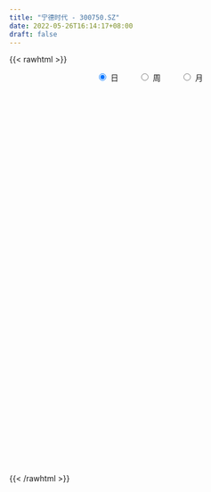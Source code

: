 ```yaml
---
title: "宁德时代 - 300750.SZ"
date: 2022-05-26T16:14:17+08:00
draft: false
---
```

{{< rawhtml >}}
    <div style="text-align: center">
        <label style="padding: 1rem;"><input style="margin-right: .5rem" type="radio" name="period" value="D" checked onclick="period_change(this)">日</label>
        <label style="padding: 1rem;"><input style="margin-right: .5rem" type="radio" name="period" value="W" onclick="period_change(this)">周</label>
        <label style="padding: 1rem;"><input style="margin-right: .5rem" type="radio" name="period" value="M" onclick="period_change(this)">月</label>
    </div>
    <div id="chart" style="height: 700px;"></div> 
    <script type="text/javascript">
        const D_v = [193309.18,89620.1,117464.35,128439.69,140565.97,169611.48,149577.05,126988.5,79598.38,277150.51,200063.12,158753.57,115712.16,123759.91,180101.5,215294.47,166316.9,93582.39,193502.31,197960.63,102521.53,139693.65,102723.98,156000.42,120823.14,88470.05,124456.99,92132.46,99555.34,146439.27,153401.8,144556.82,113247.0,138717.18,143514.99,180555.4,181456.91,158790.12,156607.3,154763.12,136370.65,125878.71,137333.47,178494.93,180129.45,130005.47,182049.11,108835.99,93328.73,127289.8,178460.33,217247.43,186202.49,201810.13,182972.79,122383.08,174004.31,129792.33,143712.45,185831.11,180168.53,112364.34,171161.84,277257.63,220439.8,156106.38,159574.81,144535.18,125276.06,162244.31,133137.12,95303.47,167982.55,119581.57,157143.33,147620.87,144626.75,114648.87,112820.23,147919.57,94222.32,97393.95,110162.09,112969.36,89689.66,233836.57,105014.54,112604.08,81938.37,64239.2,79714.21,102624.92,144962.64,92225.05,93954.64,167142.35,125169.25,78308.88,95906.83,76522.44,78415.54,229512.99,186702.16,150889.55,124665.83,101422.97,110216.03,140520.9,148276.92,135485.74,172828.68,202687.02,221796.59,131407.89,127606.3,92010.09,85550.85,122695.65,66745.83,127398.26,77014.13,114201.5,140075.99,84335.13,75616.43,75272.74,84567.9,153089.91,99311.74,85503.54,58220.28,58502.22,114652.61,71881.31,69845.71,91789.56,80781.64,112612.15,221391.47,118866.02,134272.09,213844.18,160827.78,87810.8,70480.16,61502.22,136490.81,155113.52,125657.8,83618.4,79718.19,246080.84,101835.43,96595.74,99639.63,124209.46,93711.17,174568.45,166578.81,138826.02,131694.68,148629.06,84722.77,191641.63,138997.42,116128.18,143528.44,107016.72,144874.39,80653.61,99173.98,115621.29,71992.29,116036.76,129481.88,243317.34,145288.59,206502.97,114947.12,292335.87,239798.47,196285.64,151508.28,127067.94,107472.19,113847.79,156306.31,136328.51,154332.3,161600.23,169672.38,99657.01,97490.32,134129.32,86989.27,162833.5,245992.64,227540.6,234574.19,239616.93,171021.72,162910.14,212686.88,282236.53,276300.79,163918.07,136340.76,102282.57,84109.66,84805.8,92836.39,149465.12,112359.47,162169.79,96239.22,95182.41,85428.1,119580.82,93571.3,207382.05,124982.01,95231.22,137523.7,199891.04,119576.17,143821.33,311996.15,211165.68,201366.51,213165.08,185105.1,316124.06,259177.27,336476.57,602772.0699999999,240800.95,166680.32,244377.91,317539.74,134208.05,148546.35,143878.09,138898.53,107120.14,126329.56,158267.54,137917.72,150126.8,139348.82,140598.1]
const D_histogram = [0.0,-0.260114416,-0.029588418,0.2886157663,0.3345824333,1.1350098797,2.0564708831,1.8736350302,1.5579817506,2.8947137732,5.1203283208,5.6542798062,5.5919771467,4.5803418243,4.7471953641,2.9465403235,1.7089760316,0.7380605342,1.6079368644,3.0780271209,3.2891068399,1.5551239079,1.1853398464,1.761250561,2.0866579511,1.8908841626,2.6998390097,2.8550679861,3.2285471076,4.2690954553,5.4683818765,7.436480151,7.752344851,6.7044883752,5.4859326108,3.9413336457,4.2624955064,5.049423769,4.164823796,4.3875302865,3.8345775129,2.2502789585,1.9016009124,-1.0812113013,-3.6735984525,-5.108639974,-4.2508390039,-3.6785466335,-4.0324287197,-4.7578350426,-8.0635877691,-8.0195042804,-5.7513511774,-4.6296300432,-3.7641795584,-4.538422772,-2.5242209722,-2.0529936266,-2.6403718883,-4.7964030733,-6.3834415143,-6.7343356129,-7.6806836281,-7.9567254077,-9.3818500337,-9.6410215346,-8.3680242024,-6.6290769793,-5.752011213,-3.1071913772,-1.1892348935,0.5671462373,1.0771749253,0.504959154,0.0005696557,-0.9524292696,-1.8658069708,-2.0034141175,-2.3954137863,-0.5851263609,0.4895655467,0.4764939286,0.7518990826,0.5984606917,0.5530534062,2.2612640537,2.9540782856,1.5123675718,0.8694092655,-0.1786646104,-0.8273365897,-0.723273951,0.2655108603,0.0594718219,0.0820433074,1.5956386257,3.0067227715,2.9153288989,1.6889043143,1.934081816,2.6236066894,5.2508930408,8.261463557,9.3930108479,9.4779712772,9.3659096027,9.0446865159,8.8419456082,7.2903812122,6.8618006126,5.5554903199,6.2986249977,6.9175127109,7.2329022011,5.6657871401,4.5738609286,2.5751253167,2.6258101232,2.4060882161,0.8895131339,0.1136721614,-1.6061402064,-4.2162780648,-6.2188491109,-6.70420339,-6.8864648765,-6.0315320677,-2.7068636267,-1.2570287166,-1.323475049,-1.7977290191,-1.9370349094,-0.7187298772,-0.0901895905,-0.3873508242,0.2833606285,0.4400100063,-1.5676027612,-4.7310204143,-5.9993194739,-6.9696634085,-6.9621720537,-5.5439124357,-4.9470654361,-4.5442899709,-3.7589030359,-3.4000160263,-5.6877885374,-7.2781361183,-7.5457988303,-6.5919905902,-8.5515523494,-9.2110463637,-8.7065562446,-8.4906155952,-6.9222581333,-5.622471247,-5.638899826,-6.610821273,-7.1360088719,-7.0527699594,-6.5720026923,-5.8650595777,-3.1229626716,-1.053043483,1.2833509874,4.7494554946,5.5721421123,4.8889282081,4.3044091145,3.8804384036,4.2814060247,3.452594455,4.2683203079,3.8663544827,4.6356106475,4.1244053758,1.2057845392,-0.2048175753,-2.8575078613,-6.0799642161,-6.533484294,-5.1496438655,-3.6450160791,-2.1097213972,-1.3775461683,-1.8221694207,-2.2430230506,-1.2816332555,-1.1797611588,0.4484228146,1.8913512025,3.0271707811,2.2984070122,1.8053645861,0.1831095798,-3.0642273728,-4.7623097566,-4.2752224289,-2.4776988969,-0.879139208,-1.6115716343,-1.8005631813,0.8986358371,4.0839253221,5.1384553651,6.2901899828,6.3751466445,6.3653498298,6.0537017807,4.8763787776,3.0066829834,1.7495314689,2.9931540405,3.2560732515,3.7318776151,3.2017059992,1.9198280512,1.0420164814,-1.8222887553,-2.6503192325,-3.3651404125,-3.9766257879,-4.6570840735,-4.755023671,-5.1662162062,-7.1775931593,-7.8129050453,-7.2716859413,-8.0131798429,-8.726772974,-6.611848437,-5.9852180475,-3.6685777924,-3.9284878165,-3.6530699966,-3.5255869522,-2.3305451302,0.7468972549,2.491398518,4.4220337159,5.1404072359,6.5390885402,7.0563929378,7.2052573502,7.6031243046,6.9637756118,5.4073373265,4.0856366032,2.5938761867]
const D_fast = [0.0,-0.3251430199,-0.1020141265,0.2883439994,0.4179562747,1.502136191,2.9377149152,3.2232878198,3.2971299779,5.3575404438,8.8632370717,10.8107585086,12.1464501357,12.2799002694,13.6335526503,12.5695326905,11.7592124065,10.9728120426,12.2446725889,14.4842696256,15.5176260547,14.1724240996,14.0989749997,15.1151983546,15.9622702325,16.2392174846,17.7231320841,18.592128057,19.7727439554,21.8805661669,24.4469480572,28.2741663695,30.5281172823,31.1563829002,31.3093102886,30.7500447349,32.1368304722,34.186114677,34.3427206531,35.6623097152,36.0680013198,35.046272505,35.1729946871,31.9198796481,28.4090928836,25.6968913687,25.4919825878,25.1446382998,23.7826490337,21.8677839502,16.5461342813,14.5853416999,15.4156570086,15.379970632,15.3043762273,13.3955273206,14.7786738773,14.7366528163,13.4891815825,10.1340496292,6.9511508096,4.9166728079,2.0501538856,-0.215069246,-3.9856563804,-6.6550832649,-7.4740919833,-7.3924140051,-7.953351042,-6.0853290505,-4.4646812902,-2.5665136001,-1.7871911807,-2.2331671635,-2.7374142479,-3.9285204907,-5.3083499345,-5.9468106107,-6.937663726,-5.2736578908,-4.0765745966,-3.9705227325,-3.5071428079,-3.5109660258,-3.4181099598,-1.1445832988,0.2867505045,-0.7768683164,-1.2024743063,-2.2952143348,-3.1507204615,-3.2274763106,-2.1723137842,-2.3634848672,-2.3204025548,-0.40789758,1.7548672587,2.3923056108,1.5881071048,2.3168050604,3.6622316062,7.6022412178,12.6781776232,16.157977626,18.6124308747,20.8418466009,22.781795143,24.7895406374,25.0605715445,26.347441098,26.4300033852,28.7477943124,31.0960602034,33.2196752439,33.069006968,33.1205459886,31.7655917058,32.4727290431,32.8545291901,31.5603323914,30.8129094592,28.6915620398,25.0273546652,21.4700713414,19.3086662148,17.4047885092,16.751838301,19.3997908353,20.5353685663,20.1380534717,19.2143672468,18.5908026291,19.6294251921,20.2354180811,19.8414191414,20.5829707511,20.8496226305,18.4501091728,14.1039364161,11.3358074881,8.6230477013,6.8899960426,6.9222775518,6.2823581923,5.5490611648,5.3947223409,4.9036053438,1.1938856984,-2.2159959121,-4.3701083316,-5.0642977391,-9.1617475856,-12.1240031908,-13.7961521329,-15.7028653823,-15.8650724537,-15.9709033791,-17.3970569147,-20.02168368,-22.3308734968,-24.0108270742,-25.1730604802,-25.93238226,-23.9710260218,-22.1643677039,-19.5071354867,-14.8536671059,-12.6379449601,-12.0989268122,-11.6073436272,-11.0612047373,-9.5898856099,-9.5555485659,-7.6727426361,-7.1081198405,-5.1799610139,-4.6600649416,-7.2772396434,-8.7390461518,-12.1061134031,-16.8485608118,-18.9354519633,-18.8390225012,-18.2456487346,-17.237784402,-16.8499957151,-17.7501613227,-18.7317707153,-18.090789234,-18.283857427,-16.54356775,-14.6278015614,-12.7351892876,-12.8893513034,-12.931052583,-14.5075301943,-18.5209239901,-21.4095838131,-21.9913020926,-20.8132032848,-19.434428398,-20.5697537328,-21.2088860751,-18.2850280974,-14.0787572819,-11.7396133976,-9.0153312843,-7.3365879615,-5.7550473187,-4.5532699225,-4.5114982313,-5.6295232797,-6.449291927,-4.4573808452,-3.3804433213,-1.9716695539,-1.70141467,-2.5033356052,-3.1206430547,-6.4405204803,-7.9311307655,-9.4872370486,-11.092878871,-12.9376081749,-14.2243036903,-15.927050277,-19.7328255199,-22.3213636672,-23.5980660486,-26.3428549109,-29.2381412855,-28.7761788578,-29.6458529802,-28.2463571731,-29.4883891514,-30.1262388307,-30.8801525243,-30.2677469849,-27.0035802861,-24.6362293934,-21.6000857665,-19.5966104375,-16.5631569982,-14.2817543662,-12.3315756162,-10.0329275856,-8.9313323756,-9.1359363292,-9.4362279016,-10.2795192715]
const D_slow = [0.0,-0.065028604,-0.0724257085,-0.0002717669,0.0833738414,0.3671263113,0.8812440321,1.3496527897,1.7391482273,2.4628266706,3.7429087508,5.1564787024,6.554472989,7.6995584451,8.8863572861,9.622992367,10.0502363749,10.2347515085,10.6367357246,11.4062425048,12.2285192148,12.6173001917,12.9136351533,13.3539477936,13.8756122814,14.348333322,15.0232930744,15.737060071,16.5441968478,17.6114707117,18.9785661808,20.8376862185,22.7757724313,24.4518945251,25.8233776778,26.8087110892,27.8743349658,29.136690908,30.1778968571,31.2747794287,32.2334238069,32.7959935465,33.2713937746,33.0010909493,32.0826913362,30.8055313427,29.7428215917,28.8231849333,27.8150777534,26.6256189928,24.6097220505,22.6048459804,21.167008186,20.0096006752,19.0685557856,17.9339500926,17.3028948496,16.7896464429,16.1295534708,14.9304527025,13.3345923239,11.6510084207,9.7308375137,7.7416561618,5.3961936533,2.9859382697,0.8939322191,-0.7633370257,-2.201339829,-2.9781376733,-3.2754463967,-3.1336598374,-2.864366106,-2.7381263175,-2.7379839036,-2.976091221,-3.4425429637,-3.9433964931,-4.5422499397,-4.6885315299,-4.5661401432,-4.4470166611,-4.2590418905,-4.1094267175,-3.971163366,-3.4058473525,-2.6673277811,-2.2892358882,-2.0718835718,-2.1165497244,-2.3233838718,-2.5042023596,-2.4378246445,-2.422956689,-2.4024458622,-2.0035362058,-1.2518555129,-0.5230232881,-0.1007972096,0.3827232444,1.0386249168,2.351348177,4.4167140662,6.7649667782,9.1344595975,11.4759369982,13.7371086271,15.9475950292,17.7701903322,19.4856404854,20.8745130654,22.4491693148,24.1785474925,25.9867730428,27.4032198278,28.54668506,29.1904663891,29.8469189199,30.448440974,30.6708192574,30.6992372978,30.2977022462,29.24363273,27.6889204523,26.0128696048,24.2912533857,22.7833703687,22.106654462,21.7923972829,21.4615285207,21.0120962659,20.5278375385,20.3481550692,20.3256076716,20.2287699656,20.2996101227,20.4096126243,20.017711934,18.8349568304,17.3351269619,15.5927111098,13.8521680964,12.4661899874,11.2294236284,10.0933511357,9.1536253767,8.3036213702,6.8816742358,5.0621402062,3.1756904986,1.5276928511,-0.6101952363,-2.9129568272,-5.0895958883,-7.2122497871,-8.9428143204,-10.3484321322,-11.7581570887,-13.4108624069,-15.1948646249,-16.9580571148,-18.6010577879,-20.0673226823,-20.8480633502,-21.1113242209,-20.7904864741,-19.6031226004,-18.2100870724,-16.9878550203,-15.9117527417,-14.9416431408,-13.8712916346,-13.0081430209,-11.9410629439,-10.9744743232,-9.8155716614,-8.7844703174,-8.4830241826,-8.5342285765,-9.2486055418,-10.7685965958,-12.4019676693,-13.6893786357,-14.6006326555,-15.1280630048,-15.4724495468,-15.927991902,-16.4887476647,-16.8091559785,-17.1040962682,-16.9919905646,-16.5191527639,-15.7623600687,-15.1877583156,-14.7364171691,-14.6906397741,-15.4566966173,-16.6472740565,-17.7160796637,-18.3355043879,-18.5552891899,-18.9581820985,-19.4083228938,-19.1836639345,-18.162682604,-16.8780687627,-15.305521267,-13.7117346059,-12.1203971485,-10.6069717033,-9.3878770089,-8.6362062631,-8.1988233958,-7.4505348857,-6.6365165728,-5.703547169,-4.9031206692,-4.4231636564,-4.1626595361,-4.6182317249,-5.280811533,-6.1220966362,-7.1162530831,-8.2805241015,-9.4692800192,-10.7608340708,-12.5552323606,-14.5084586219,-16.3263801073,-18.329675068,-20.5113683115,-22.1643304208,-23.6606349326,-24.5777793807,-25.5599013349,-26.473168834,-27.3545655721,-27.9372018547,-27.7504775409,-27.1276279114,-26.0221194824,-24.7370176735,-23.1022455384,-21.338147304,-19.5368329664,-17.6360518903,-15.8951079873,-14.5432736557,-13.5218645049,-12.8733954582]
const D_data = [['2021-05-17', 359.6414, 372.8083, 359.6314, 375.5056],['2021-05-18', 371.6295, 368.7324, 366.095, 378.8223],['2021-05-19', 366.135, 374.6764, 362.6384, 379.6215],['2021-05-20', 377.4237, 377.3638, 369.7314, 383.5076],['2021-05-21', 382.3888, 375.1959, 368.6025, 386.8943],['2021-05-24', 379.6215, 387.5736, 375.8053, 388.163],['2021-05-25', 389.0521, 395.136, 385.3158, 395.6056],['2021-05-26', 394.6066, 385.0361, 384.2769, 399.5816],['2021-05-27', 387.124, 383.6175, 381.4697, 389.6116],['2021-05-28', 389.6116, 409.192, 389.6116, 421.0802],['2021-05-31', 415.5857, 433.6676, 413.5876, 435.1362],['2021-06-01', 419.5817, 424.9164, 416.1051, 430.5707],['2021-06-02', 428.6726, 424.0772, 418.8524, 433.258],['2021-06-03', 425.5757, 414.3669, 409.5916, 427.8534],['2021-06-04', 418.5827, 431.7795, 414.7465, 439.0623],['2021-06-07', 423.4278, 407.0941, 399.6016, 423.5677],['2021-06-08', 403.5976, 409.182, 403.5976, 424.4268],['2021-06-09', 408.5926, 408.9623, 402.5986, 415.5857],['2021-06-10', 409.6815, 434.1971, 409.6815, 444.2171],['2021-06-11', 442.5588, 451.5298, 429.6317, 457.384],['2021-06-15', 452.5488, 444.5568, 435.0662, 455.4459],['2021-06-16', 440.4708, 419.7615, 416.5947, 443.358],['2021-06-17', 423.8274, 434.0772, 423.8274, 437.304],['2021-06-18', 436.7546, 449.5518, 436.7546, 454.7466],['2021-06-21', 451.35, 452.349, 439.7815, 455.4459],['2021-06-22', 449.7316, 449.7816, 439.7815, 453.5378],['2021-06-23', 453.6277, 467.9834, 451.0503, 471.5399],['2021-06-24', 472.6588, 466.8346, 461.5498, 474.407],['2021-06-25', 472.5289, 475.7557, 458.5428, 476.5249],['2021-06-28', 475.7457, 493.4081, 467.8436, 502.479],['2021-06-29', 513.1384, 508.0035, 503.7178, 519.0825],['2021-06-30', 508.503, 534.2673, 497.504, 541.4602],['2021-07-01', 536.2653, 528.9726, 517.4941, 539.4622],['2021-07-02', 523.608, 519.0725, 509.1524, 534.627],['2021-07-05', 515.0, 519.27, 508.07, 528.68],['2021-07-06', 520.0, 515.23, 501.91, 540.97],['2021-07-07', 520.0, 542.5, 507.13, 542.5],['2021-07-08', 550.99, 559.16, 542.64, 571.5],['2021-07-09', 558.99, 545.88, 534.55, 558.99],['2021-07-12', 556.11, 565.79, 556.11, 577.0],['2021-07-13', 560.0, 563.01, 552.0, 579.6],['2021-07-14', 555.0, 551.37, 541.0, 561.88],['2021-07-15', 545.0, 568.0, 541.05, 568.88],['2021-07-16', 567.0, 531.0, 528.13, 567.0],['2021-07-19', 540.0, 523.5, 516.0, 541.68],['2021-07-20', 515.0, 528.04, 515.0, 539.27],['2021-07-21', 530.02, 555.78, 526.01, 556.08],['2021-07-22', 556.6, 557.08, 545.69, 563.69],['2021-07-23', 555.0, 547.01, 546.0, 563.99],['2021-07-26', 544.0, 539.78, 522.5, 552.93],['2021-07-27', 543.02, 495.0, 495.0, 559.19],['2021-07-28', 496.0, 525.05, 496.0, 533.3],['2021-07-29', 546.0, 556.8, 529.0, 557.74],['2021-07-30', 565.0, 550.4, 540.0, 582.2],['2021-08-02', 557.0, 552.0, 532.88, 574.99],['2021-08-03', 555.0, 531.0, 523.0, 556.0],['2021-08-04', 534.0, 569.0, 525.0, 570.99],['2021-08-05', 566.0, 557.0, 546.53, 566.0],['2021-08-06', 564.79, 543.88, 539.0, 567.0],['2021-08-09', 532.0, 516.0, 502.99, 532.5],['2021-08-10', 511.01, 510.5, 499.0, 519.19],['2021-08-11', 510.0, 517.25, 504.88, 523.0],['2021-08-12', 512.01, 502.0, 494.0, 512.99],['2021-08-13', 480.0, 502.05, 480.0, 529.9],['2021-08-16', 494.0, 477.0, 469.88, 503.89],['2021-08-17', 485.0, 480.0, 477.24, 494.8],['2021-08-18', 486.54, 495.0, 477.41, 502.9],['2021-08-19', 502.0, 503.0, 484.0, 509.73],['2021-08-20', 499.0, 494.11, 482.5, 499.2],['2021-08-23', 505.0, 521.9, 502.01, 523.22],['2021-08-24', 516.4, 523.0, 515.12, 540.1],['2021-08-25', 524.0, 530.24, 511.2, 532.2],['2021-08-26', 539.98, 521.0, 520.89, 558.94],['2021-08-27', 520.0, 507.5, 502.0, 524.0],['2021-08-30', 507.45, 505.24, 498.86, 525.8],['2021-08-31', 511.94, 494.87, 485.85, 511.94],['2021-09-01', 492.0, 488.71, 471.5, 494.0],['2021-09-02', 492.0, 493.5, 485.78, 496.11],['2021-09-03', 498.0, 486.5, 480.88, 503.88],['2021-09-06', 493.0, 516.1, 483.0, 518.0],['2021-09-07', 515.0, 514.01, 510.0, 526.66],['2021-09-08', 519.0, 503.0, 500.0, 523.58],['2021-09-09', 509.5, 507.2, 490.8, 518.98],['2021-09-10', 493.44, 502.1, 490.68, 503.78],['2021-09-13', 502.1, 502.8, 496.0, 512.1],['2021-09-14', 507.12, 529.9, 502.92, 541.0],['2021-09-15', 530.0, 525.35, 511.81, 531.99],['2021-09-16', 523.0, 498.0, 498.0, 523.0],['2021-09-17', 497.0, 503.0, 492.13, 509.0],['2021-09-22', 494.6, 493.31, 488.1, 501.0],['2021-09-23', 504.86, 492.99, 491.8, 504.86],['2021-09-24', 494.87, 499.98, 490.5, 512.51],['2021-09-27', 505.0, 513.5, 499.79, 519.8],['2021-09-28', 512.0, 500.43, 498.2, 517.95],['2021-09-29', 496.0, 502.51, 494.0, 511.8],['2021-09-30', 505.0, 525.73, 502.01, 532.5],['2021-10-08', 534.0, 534.0, 522.9, 550.07],['2021-10-11', 535.0, 521.0, 518.06, 537.6],['2021-10-12', 521.58, 505.0, 498.88, 522.62],['2021-10-13', 505.0, 522.26, 504.0, 522.5],['2021-10-14', 525.0, 532.3, 525.0, 534.88],['2021-10-15', 532.0, 569.0, 528.1, 578.87],['2021-10-18', 581.0, 595.02, 570.0, 595.24],['2021-10-19', 604.0, 590.6, 585.0, 614.98],['2021-10-20', 595.0, 589.5, 587.0, 613.38],['2021-10-21', 590.0, 596.0, 580.0, 599.0],['2021-10-22', 605.98, 601.4, 590.33, 605.98],['2021-10-25', 612.0, 610.77, 603.33, 625.16],['2021-10-26', 635.76, 597.99, 595.93, 638.48],['2021-10-27', 597.99, 615.04, 593.17, 615.04],['2021-10-28', 625.0, 607.2, 602.93, 635.0],['2021-10-29', 615.29, 639.22, 598.94, 645.49],['2021-11-01', 641.0, 650.0, 631.13, 679.0],['2021-11-02', 655.0, 658.0, 648.0, 665.76],['2021-11-03', 651.0, 640.0, 628.0, 656.02],['2021-11-04', 648.0, 646.85, 636.05, 655.0],['2021-11-05', 639.0, 634.09, 633.99, 649.78],['2021-11-08', 637.0, 660.8, 631.0, 664.98],['2021-11-09', 667.74, 663.28, 653.13, 668.0],['2021-11-10', 651.13, 648.0, 635.0, 656.47],['2021-11-11', 651.0, 655.85, 650.1, 665.13],['2021-11-12', 657.0, 641.0, 633.92, 661.86],['2021-11-15', 640.99, 620.0, 607.96, 640.99],['2021-11-16', 620.0, 614.97, 607.0, 625.12],['2021-11-17', 623.0, 625.88, 617.56, 630.43],['2021-11-18', 625.88, 626.0, 613.59, 636.66],['2021-11-19', 631.0, 639.0, 620.05, 639.0],['2021-11-22', 644.99, 681.0, 642.11, 681.0],['2021-11-23', 680.31, 672.0, 666.0, 680.31],['2021-11-24', 670.17, 658.8, 650.34, 675.8],['2021-11-25', 653.0, 654.0, 645.29, 658.5],['2021-11-26', 651.0, 658.0, 651.0, 668.8],['2021-11-29', 654.0, 679.8, 653.0, 684.5],['2021-11-30', 684.76, 680.0, 673.33, 685.66],['2021-12-01', 680.0, 672.0, 664.11, 684.99],['2021-12-02', 671.98, 688.0, 669.0, 689.2],['2021-12-03', 688.96, 687.0, 671.0, 692.0],['2021-12-06', 676.1, 657.28, 656.0, 680.2],['2021-12-07', 662.0, 629.0, 612.2, 663.0],['2021-12-08', 634.79, 639.0, 626.25, 644.78],['2021-12-09', 639.0, 633.8, 622.9, 640.0],['2021-12-10', 622.22, 639.95, 621.18, 653.36],['2021-12-13', 639.9, 658.36, 630.08, 660.66],['2021-12-14', 657.34, 651.01, 643.98, 657.34],['2021-12-15', 649.43, 649.0, 646.95, 661.0],['2021-12-16', 657.3, 655.06, 647.08, 657.3],['2021-12-17', 651.01, 651.19, 639.7, 653.99],['2021-12-20', 649.0, 610.21, 607.68, 649.0],['2021-12-21', 606.0, 604.07, 594.08, 614.69],['2021-12-22', 608.8, 610.24, 603.0, 617.0],['2021-12-23', 618.98, 622.07, 612.08, 630.8],['2021-12-24', 624.0, 576.8, 563.0, 625.25],['2021-12-27', 574.2, 578.6, 573.5, 587.99],['2021-12-28', 578.0, 585.0, 569.91, 587.28],['2021-12-29', 585.0, 575.55, 569.78, 585.99],['2021-12-30', 577.0, 590.0, 575.57, 596.29],['2021-12-31', 598.3, 588.0, 582.0, 605.99],['2022-01-04', 606.0, 568.88, 561.0, 607.0],['2022-01-05', 566.4, 547.5, 540.0, 566.88],['2022-01-06', 538.51, 541.47, 531.79, 547.0],['2022-01-07', 550.0, 539.9, 528.0, 556.0],['2022-01-10', 534.98, 538.4, 524.24, 549.0],['2022-01-11', 541.11, 536.7, 536.41, 549.9],['2022-01-12', 551.0, 565.04, 550.9, 569.96],['2022-01-13', 571.0, 565.0, 554.74, 582.0],['2022-01-14', 557.06, 577.4, 556.0, 580.8],['2022-01-17', 588.86, 606.85, 578.8, 608.5],['2022-01-18', 606.85, 586.8, 586.0, 607.77],['2022-01-19', 589.5, 569.99, 558.5, 595.0],['2022-01-20', 566.0, 569.13, 563.35, 578.0],['2022-01-21', 563.0, 569.49, 552.0, 579.6],['2022-01-24', 564.0, 580.99, 559.01, 592.26],['2022-01-25', 573.21, 565.6, 565.0, 583.33],['2022-01-26', 571.8, 587.5, 566.5, 590.6],['2022-01-27', 585.0, 574.99, 570.0, 594.99],['2022-01-28', 594.6, 592.6, 570.44, 604.0],['2022-02-07', 606.0, 579.44, 574.18, 609.98],['2022-02-08', 579.44, 540.86, 521.82, 579.44],['2022-02-09', 539.0, 547.2, 527.0, 550.9],['2022-02-10', 551.8, 518.1, 499.89, 552.0],['2022-02-11', 506.0, 489.99, 489.0, 513.58],['2022-02-14', 486.0, 508.0, 485.06, 512.89],['2022-02-15', 519.0, 527.0, 511.0, 530.33],['2022-02-16', 528.0, 530.8, 523.99, 542.43],['2022-02-17', 529.98, 535.0, 525.58, 543.5],['2022-02-18', 530.0, 527.5, 522.98, 535.0],['2022-02-21', 526.5, 510.0, 505.47, 526.5],['2022-02-22', 506.65, 504.0, 492.37, 508.0],['2022-02-23', 506.0, 519.0, 502.48, 519.05],['2022-02-24', 508.0, 507.7, 501.0, 521.58],['2022-02-25', 521.0, 528.8, 520.89, 535.0],['2022-02-28', 524.0, 533.36, 524.0, 536.5],['2022-03-01', 539.2, 536.18, 530.0, 548.08],['2022-03-02', 531.0, 513.84, 508.88, 531.79],['2022-03-03', 517.2, 512.99, 506.97, 518.8],['2022-03-04', 505.0, 491.79, 488.0, 509.0],['2022-03-07', 475.0, 454.89, 454.01, 485.0],['2022-03-08', 463.98, 455.45, 443.01, 466.46],['2022-03-09', 456.0, 473.47, 448.0, 474.0],['2022-03-10', 490.0, 490.81, 485.31, 505.55],['2022-03-11', 480.83, 493.55, 474.1, 495.0],['2022-03-14', 483.0, 463.0, 463.0, 487.23],['2022-03-15', 461.0, 463.2, 450.6, 481.29],['2022-03-16', 476.2, 503.1, 468.49, 503.47],['2022-03-17', 517.5, 524.5, 515.1, 535.0],['2022-03-18', 519.0, 510.5, 504.0, 524.47],['2022-03-21', 520.0, 520.0, 517.6, 534.2],['2022-03-22', 520.0, 513.0, 507.0, 520.0],['2022-03-23', 520.0, 515.29, 509.9, 522.98],['2022-03-24', 509.95, 514.0, 498.38, 517.68],['2022-03-25', 511.92, 502.07, 502.0, 518.18],['2022-03-28', 508.88, 487.0, 478.08, 508.88],['2022-03-29', 487.0, 486.9, 482.0, 500.0],['2022-03-30', 492.0, 519.0, 492.0, 519.0],['2022-03-31', 515.15, 512.3, 503.15, 518.0],['2022-04-01', 508.0, 518.9, 505.13, 524.5],['2022-04-06', 516.52, 508.17, 503.0, 518.0],['2022-04-07', 500.55, 495.22, 487.05, 505.0],['2022-04-08', 492.7, 495.0, 489.0, 504.87],['2022-04-11', 475.27, 459.0, 452.1, 478.0],['2022-04-12', 460.77, 472.0, 460.5, 472.78],['2022-04-13', 465.89, 466.0, 462.0, 481.8],['2022-04-14', 475.0, 459.8, 454.0, 476.0],['2022-04-15', 451.14, 450.86, 432.77, 456.99],['2022-04-18', 442.0, 451.0, 435.3, 451.98],['2022-04-19', 450.46, 440.26, 438.45, 459.58],['2022-04-20', 439.01, 407.0, 405.78, 443.0],['2022-04-21', 411.88, 409.11, 398.9, 417.5],['2022-04-22', 408.0, 415.34, 405.0, 423.18],['2022-04-25', 397.8, 390.1, 390.0, 406.1],['2022-04-26', 386.11, 377.0, 377.0, 392.0],['2022-04-27', 367.0, 407.05, 366.74, 408.76],['2022-04-28', 399.98, 387.5, 382.0, 402.5],['2022-04-29', 394.0, 409.35, 375.02, 409.98],['2022-05-05', 365.0, 376.0, 353.0, 385.28],['2022-05-06', 362.0, 375.99, 361.82, 386.73],['2022-05-09', 374.0, 368.5, 363.71, 376.96],['2022-05-10', 359.3, 379.17, 357.14, 385.0],['2022-05-11', 379.97, 409.75, 379.5, 418.78],['2022-05-12', 404.4, 403.51, 397.88, 409.2],['2022-05-13', 407.0, 414.8, 400.51, 418.45],['2022-05-16', 416.99, 407.01, 407.01, 427.8],['2022-05-17', 409.98, 422.56, 408.25, 424.58],['2022-05-18', 424.44, 419.0, 414.44, 426.0],['2022-05-19', 414.45, 419.0, 408.66, 421.9],['2022-05-20', 428.0, 426.9, 417.5, 432.0],['2022-05-23', 426.9, 416.7, 410.0, 426.9],['2022-05-24', 413.66, 402.04, 401.83, 413.67],['2022-05-25', 404.5, 398.98, 394.5, 406.06],['2022-05-26', 398.49, 390.01, 388.88, 401.83]]
const W_v = [4812.15,1318300.6899999999,2754539.6400000001,1762136.53,2079614.5200000003,1530145.02,1593313.0800000001,1012461.9800000001,805914.3300000001,545420.1,556857.53,716459.13,552703.03,509742.77,423721.67,458815.3,550790.9400000001,694218.63,719497.01,588315.29,519968.86,573539.05,367714.38,442860.13,466439.77,348643.17,374902.04,279631.01,167943.3,414554.0399999999,235190.28,273021.89,282001.54,444482.52,414607.5599999999,526985.05,578623.72,474999.32,370618.6,451838.7,333440.64,490495.2,455728.16,320986.54,78973.54,239754.74,229227.11,178338.7,183715.86,151773.15,902852.1,591667.9,403631.22,684075.5699999999,503230.5499999999,354486.68,605714.13,372219.42,346974.76,274642.23,453471.21,493459.95,551305.89,812662.28,648661.61,587839.7,67607.07,437352.83,441360.97,327211.36,386336.03,1169164.5600000001,432587.83,891633.0700000001,1141210.6000000001,842704.7399999999,739388.4400000001,857990.71,1060516.4100000001,837744.3100000001,938241.7,887212.03,1101370.9299999999,2450490.3999999999,1794444.99,1901435.8599999999,2059986.6099999999,1205448.74,1534640.0500000003,1752777.1600000001,1354078.1799999999,1147250.7,609421.9400000001,1348067.9300000002,823083.6899999999,723500.38,493589.51,1003639.3900000001,897883.0,775371.53,638632.1800000001,1075135.8,762796.62,496491.39,1075873.7000000002,1296976.1200000001,1487251.25,1268105.4700000002,993612.0599999998,804151.8899999999,756159.1,882198.98,1009612.08,750658.33,1123887.6099999999,665106.28,615963.62,444675.83,239592.41,737126.59,634160.26,827141.1499999999,799187.7699999999,644990.54,673317.11,506558.59,540458.62,669920.98,611191.24,730936.4699999999,622300.5599999999,1022902.9399999999,1062561.73,883527.74,974676.63,1037607.1899999999,568893.61,425152.83,1081235.1800000002,816957.1,1123333.23,817638.7300000001,1056471.6599999999,648548.86,410516.23,705953.8799999999,695586.4300000001,1083886.8400000001,341065.55,662327.89,669399.29,802925.92,778390.26,866656.7000000001,500939.58,525437.98,696362.0699999998,820924.72,732840.8800000001,694348.75,911010.1800000001,752864.96,926783.45,805932.23,678249.02,676860.0499999999,562667.29,623083.22,246578.33,498284.6800000001,125169.25,558666.6799999999,673896.54,799799.26,658371.72,508055.37,459868.1899999999,454627.6899999999,428950.83,800985.9099999999,517111.77,690188.75,515991.43,611667.96,680119.0600000001,575247.14,676449.5599999999,998873.02,696181.8400000001,778239.73,581099.42,1118746.0799999998,1098052.4100000001,500375.18,615416.01,298580.22,765010.02,987925.8400000001,1310048.0800000001,843573.02,1011352.37,674493.86,567991.4400000001]
const W_histogram = [0.0,0.8612895726,1.6978910148,2.0587687872,2.9178296555,3.809265502,3.196632127,2.2019454177,1.7325491516,0.9062271576,0.3373059692,-0.2916724204,-0.8534616475,-1.039176952,-0.9319533216,-0.6115540402,-1.0596569249,-0.6255290914,-0.3004847077,0.1336990839,0.3201987976,0.5373601328,0.2214823228,0.3617575438,0.3742269436,0.303175377,0.152303286,-0.2863967011,-0.3822421583,-0.5643114711,-0.6764449539,-0.6146473409,-0.5143267567,-0.1994375791,0.1023137062,0.6155915699,0.5517463035,0.7588048184,0.6075831947,0.3444889238,0.0719535163,-0.2788240604,-0.4428681628,-0.8025225491,-0.9933269175,-1.4518555428,-1.8086673742,-2.2409885896,-2.312124401,-2.407844978,-2.016492261,-1.8652531949,-1.6851222756,-1.3393029898,-0.8665655041,-0.6027832131,-0.1205395844,0.1115629709,0.0489949463,0.1004218166,0.1815279034,0.1294392704,0.0740130905,0.4363951469,0.4496191008,0.2257124605,0.0835052545,-0.0053353304,-0.1407562241,-0.1514722702,-0.2499827906,0.1104629154,0.1464647425,0.6723879976,1.4132367679,2.1626593462,2.5172147302,2.5859434088,3.2073753421,3.748749578,4.1017490588,4.1820834803,4.9516033912,7.0020546942,7.1887560215,7.4740434916,5.6090000988,4.5243546791,2.7480787923,0.3181593457,-1.1789418468,-2.0458643745,-2.7753277221,-2.0346512194,-1.9193605846,-1.0544764175,-0.5900354141,-0.291313334,-0.3706771763,-0.3387183591,-0.0403914577,0.5550132692,1.208519147,1.7976691551,1.7058391438,3.7510209748,4.1828267455,4.2839969012,4.8329233997,4.260273514,3.2574195671,1.761026485,1.5732099321,0.9297533025,-0.7913914682,-1.3306187863,-2.1981448015,-1.6761973093,-0.4363115388,0.3964612181,0.5259407252,1.817687553,3.3937376253,3.360500639,2.8966594563,1.6100434219,1.0063234357,1.4414202004,2.9216769896,4.9325963966,8.1489277173,12.8943843445,13.3893757238,14.4407465433,10.5670640765,8.4541428153,8.8031264606,6.5529673115,0.2195699281,-4.3225639671,-5.9836760896,-8.6977645256,-10.5020535033,-10.2366591739,-11.1624956158,-10.0680191879,-6.7330898811,-3.4915635203,-2.8651531775,-3.100217455,-2.2715562048,0.2987111252,3.0970947225,5.7036389034,6.6536534099,8.2989238767,11.3669098862,14.0863050951,13.7521507538,13.4615913364,12.3775273704,10.1922946135,5.1547920932,0.7446481618,-1.6815589621,-4.9279439895,-6.171261493,-7.017972425,-7.805881919,-6.6618069212,-5.4671249325,-2.585043829,1.0435488074,5.2933368673,6.9566640252,7.6641622676,7.1493936755,7.2193929567,8.2739661156,5.0181772631,2.939905022,-3.7627833453,-7.5418701601,-13.0575922028,-13.8801073816,-14.5842183574,-13.1643408964,-18.4807734538,-18.7564459721,-18.1263044171,-19.3649903975,-19.1917397495,-17.1294644915,-15.5719438744,-12.7649156939,-11.8920690576,-13.5418510897,-16.1053107194,-17.1858221033,-18.9877275578,-16.4983323089,-13.1166978919,-12.4496278566]
const W_fast = [0.0,1.0766119658,2.3376861616,3.2132561309,4.801774413,6.645526635,6.8320512917,6.3878509369,6.3515919587,5.751826754,5.267232058,4.5653355633,3.7901809243,3.3446713818,3.2189066818,3.3864174532,2.6734003373,2.9511458979,3.2010691047,3.6686776672,3.9352270804,4.2867284487,4.0262212194,4.2569358264,4.3629619621,4.3677042398,4.2549079703,3.7446088079,3.5532028111,3.2300556305,2.9488109092,2.856946687,2.828685582,3.0937153649,3.4210450767,4.0882208329,4.1623121424,4.5590718619,4.5597460369,4.3827739969,4.1282269685,3.7077433767,3.4329822336,2.87269721,2.4335611122,1.6120686012,0.8030899262,-0.1894784365,-0.8386453482,-1.5363271697,-1.6490975179,-1.9641717506,-2.2053214002,-2.1943278618,-1.9382317521,-1.8251452644,-1.3730365317,-1.1130432337,-1.1633625217,-1.0868301973,-0.9603421346,-0.9800709501,-1.0169938573,-0.5455130142,-0.4198842851,-0.5873628103,-0.7086937026,-0.7988681202,-0.9694780699,-1.0180621836,-1.1790684016,-0.7910069667,-0.718388954,-0.0243686995,1.0697892628,2.3598766776,3.3437357441,4.0589502749,5.4822260438,6.9607876742,8.3392244197,9.4650797112,11.47250047,15.2734654465,17.2573557792,19.4111541222,18.9483607541,18.9948040042,17.9055478155,15.5551682053,13.7633315511,12.3849429298,10.9616476517,11.1936613495,10.8291118381,11.4303769008,11.7473090508,11.9732027974,11.8011696609,11.7484488884,12.0366779254,12.7708359695,13.7264716341,14.765038931,15.0996687057,18.0826057804,19.5601182374,20.7322876184,22.4894449669,22.9818634596,22.7933644046,21.7372279437,21.9427138739,21.5316955699,19.612702932,18.7408209174,17.3237587018,17.4266568667,18.5574647525,19.4893528139,19.7503175023,21.4964862183,23.920970697,24.7278588704,24.9881825518,24.1040773729,23.7519382456,24.5473900604,26.7580660969,30.0021346031,35.2556978532,43.2247505665,47.0670858767,51.728643332,50.4967268844,50.497341327,53.0471065874,52.4351892662,46.1566843648,40.5339094778,37.376878333,32.4883487656,28.058546412,25.764775948,22.0483156021,20.6257872331,22.2774440695,24.6460795503,24.5562015987,23.5460829575,23.8068551564,26.4518002678,30.0244575457,34.0569114524,36.6703393114,40.3903407473,46.3000542284,52.5410257111,55.6449090583,58.719747475,60.7300653516,61.092906248,57.344101751,53.1201198601,50.2735229956,45.7951519708,43.0090190942,40.4078150558,37.6684350821,37.1470583497,36.9749591051,39.2107792514,43.1002590896,48.6733813664,52.0758745306,54.6994133399,55.9719931666,57.8468406871,60.9699053748,58.9686608381,57.6253648525,49.9819806489,44.317426294,35.5373062006,31.2447641765,26.8945986114,25.0233908482,15.0867649273,10.121980916,6.2205463668,0.140612787,-4.4840715024,-6.7041623673,-9.0396277188,-9.4238284618,-11.5239990899,-16.5592438944,-23.1490312039,-28.5259981137,-35.0748354576,-36.710023286,-36.607563342,-39.0529002708]
const W_slow = [0.0,0.2153223932,0.6397951469,1.1544873437,1.8839447575,2.836261133,3.6354191648,4.1859055192,4.6190428071,4.8455995965,4.9299260888,4.8570079837,4.6436425718,4.3838483338,4.1508600034,3.9979714934,3.7330572621,3.5766749893,3.5015538124,3.5349785833,3.6150282827,3.7493683159,3.8047388966,3.8951782826,3.9887350185,4.0645288628,4.1026046843,4.031005509,3.9354449694,3.7943671016,3.6252558631,3.4715940279,3.3430123387,3.293152944,3.3187313705,3.472629263,3.6105658389,3.8002670435,3.9521628422,4.0382850731,4.0562734522,3.9865674371,3.8758503964,3.6752197591,3.4268880297,3.063924144,2.6117573005,2.0515101531,1.4734790528,0.8715178083,0.3673947431,-0.0989185557,-0.5201991246,-0.855024872,-1.071666248,-1.2223620513,-1.2524969474,-1.2246062046,-1.2123574681,-1.1872520139,-1.1418700381,-1.1095102205,-1.0910069478,-0.9819081611,-0.8695033859,-0.8130752708,-0.7921989572,-0.7935327898,-0.8287218458,-0.8665899134,-0.929085611,-0.9014698822,-0.8648536965,-0.6967566971,-0.3434475051,0.1972173314,0.8265210139,1.4730068661,2.2748507017,3.2120380962,4.2374753609,5.2829962309,6.5208970788,8.2714107523,10.0685997577,11.9371106306,13.3393606553,14.4704493251,15.1574690232,15.2370088596,14.9422733979,14.4308073043,13.7369753738,13.2283125689,12.7484724228,12.4848533184,12.3373444649,12.2645161314,12.1718468373,12.0871672475,12.0770693831,12.2158227004,12.5179524871,12.9673697759,13.3938295618,14.3315848055,15.3772914919,16.4482907172,17.6565215671,18.7215899456,19.5359448374,19.9762014587,20.3695039417,20.6019422674,20.4040944003,20.0714397037,19.5219035033,19.102854176,18.9937762913,19.0928915958,19.2243767771,19.6787986654,20.5272330717,21.3673582314,22.0915230955,22.494033951,22.7456148099,23.10596986,23.8363891074,25.0695382065,27.1067701359,30.330366222,33.6777101529,37.2878967888,39.9296628079,42.0431985117,44.2439801268,45.8822219547,45.9371144367,44.856473445,43.3605544226,41.1861132912,38.5605999153,36.0014351219,33.2108112179,30.6938064209,29.0105339507,28.1376430706,27.4213547762,26.6463004125,26.0784113612,26.1530891425,26.9273628232,28.353272549,30.0166859015,32.0914168707,34.9331443422,38.454720616,41.8927583044,45.2581561385,48.3525379812,50.9006116345,52.1893096578,52.3754716983,51.9550819577,50.7230959604,49.1802805871,47.4257874809,45.4743170011,43.8088652708,42.4420840377,41.7958230804,42.0567102823,43.3800444991,45.1192105054,47.0352510723,48.8225994912,50.6274477304,52.6959392592,53.950483575,54.6854598305,53.7447639942,51.8592964542,48.5948984034,45.124871558,41.4788169687,38.1877317446,33.5675383812,28.8784268881,24.3468507839,19.5056031845,14.7076682471,10.4253021243,6.5323161556,3.3410872322,0.3680699678,-3.0173928047,-7.0437204845,-11.3401760104,-16.0871078998,-20.211690977,-23.49086545,-26.6032724142]
const W_data = [['2018-06-15', 30.0498, 52.7888, 30.0498, 52.7888],['2018-06-22', 58.0677, 66.2849, 58.0677, 72.4203],['2018-06-29', 67.9283, 71.6733, 66.8327, 75.249],['2018-07-06', 70.508, 70.5976, 64.6215, 74.2032],['2018-07-13', 70.5179, 82.3705, 68.8347, 88.1175],['2018-07-20', 82.3705, 90.5677, 79.3426, 90.8167],['2018-07-27', 88.6454, 75.747, 75.3685, 94.7012],['2018-08-03', 76.1952, 69.3227, 68.3865, 77.0319],['2018-08-10', 68.7251, 74.1434, 67.3307, 75.3586],['2018-08-17', 72.7092, 67.8884, 65.9462, 73.8944],['2018-08-24', 67.6096, 68.5259, 65.7371, 70.9163],['2018-08-31', 68.3068, 65.239, 64.751, 74.0239],['2018-09-07', 64.5418, 63.0677, 60.0797, 64.6215],['2018-09-14', 63.3068, 65.6375, 60.757, 68.7251],['2018-09-21', 64.3127, 68.9143, 62.739, 69.6215],['2018-09-28', 68.1275, 72.7092, 67.4402, 74.7908],['2018-10-12', 71.5936, 62.6096, 59.2729, 71.5936],['2018-10-19', 68.5259, 73.4761, 65.259, 73.9641],['2018-10-26', 73.7948, 74.3028, 72.7191, 81.255],['2018-11-02', 74.6414, 78.1673, 69.6016, 78.3167],['2018-11-09', 78.1673, 77.4402, 75.6972, 82.1514],['2018-11-16', 76.6932, 79.7908, 76.3944, 83.4661],['2018-11-23', 79.2729, 73.6853, 73.6056, 81.1554],['2018-11-30', 73.506, 79.7112, 72.51, 81.1753],['2018-12-07', 82.1912, 79.3825, 78.6853, 83.1574],['2018-12-14', 79.1335, 79.0239, 76.494, 82.1514],['2018-12-21', 78.4861, 78.1873, 75.2988, 81.3745],['2018-12-28', 77.3705, 73.506, 73.506, 78.9243],['2019-01-04', 73.9542, 76.6534, 72.2211, 76.9323],['2019-01-11', 76.6335, 74.99, 74.502, 79.1335],['2019-01-18', 75.0, 75.0996, 73.7052, 77.3805],['2019-01-25', 74.7311, 77.1315, 73.7151, 78.4761],['2019-02-01', 77.7888, 78.0876, 73.3167, 78.8546],['2019-02-15', 78.6753, 82.0916, 78.6653, 88.5259],['2019-02-22', 82.8187, 84.0339, 81.4741, 84.9602],['2019-03-01', 85.4283, 89.6713, 84.9602, 92.51],['2019-03-08', 91.1355, 84.6315, 84.3825, 94.7809],['2019-03-15', 84.3924, 89.4721, 84.2131, 93.4761],['2019-03-22', 89.5319, 86.2351, 84.8705, 91.5139],['2019-03-29', 87.6195, 84.6614, 81.7729, 90.2191],['2019-04-04', 84.8207, 83.8347, 83.5458, 86.6135],['2019-04-12', 84.3725, 81.6534, 80.259, 84.9104],['2019-04-19', 82.4701, 82.8685, 80.0498, 85.9562],['2019-04-26', 82.8785, 79.0339, 74.7112, 83.2669],['2019-04-30', 80.6673, 79.4422, 78.8347, 81.0458],['2019-05-10', 76.5637, 73.8048, 70.4382, 77.3506],['2019-05-17', 72.759, 71.9622, 70.9761, 74.8506],['2019-05-24', 71.0857, 67.5797, 66.7231, 71.7928],['2019-05-31', 67.7191, 69.1633, 67.4104, 71.5936],['2019-06-06', 68.3267, 66.6733, 66.3944, 69.3924],['2019-06-14', 67.5797, 71.8924, 63.745, 73.8845],['2019-06-21', 71.9622, 68.8147, 67.9781, 73.5359],['2019-06-28', 68.8147, 68.6056, 67.5398, 70.4283],['2019-07-05', 69.7211, 70.7968, 69.0339, 72.7191],['2019-07-12', 70.249, 73.5857, 67.6195, 73.9343],['2019-07-19', 74.2131, 72.2112, 71.0259, 74.2829],['2019-07-26', 72.3556, 76.5073, 71.3675, 77.6151],['2019-08-02', 76.3676, 75.13, 73.6031, 78.3336],['2019-08-09', 74.5512, 71.7867, 70.3695, 75.0502],['2019-08-16', 71.667, 73.0741, 71.3875, 74.9404],['2019-08-23', 73.5532, 73.7528, 71.7767, 76.7967],['2019-08-30', 72.7448, 72.126, 70.4194, 74.3815],['2019-09-06', 72.0462, 71.7169, 69.7608, 72.9943],['2019-09-12', 72.3656, 77.8446, 71.9165, 80.9185],['2019-09-20', 78.8326, 74.7109, 74.0622, 79.142],['2019-09-27', 74.7209, 71.3176, 70.8785, 74.7308],['2019-09-30', 71.657, 71.3576, 71.0182, 71.9264],['2019-10-11', 71.4674, 71.3176, 68.2438, 71.9963],['2019-10-18', 71.7568, 69.9504, 68.7528, 71.9564],['2019-10-25', 70.14, 70.8785, 68.8625, 71.8067],['2019-11-01', 69.9105, 69.1919, 68.2438, 70.7488],['2019-11-08', 69.4614, 75.4694, 68.9624, 78.7229],['2019-11-15', 74.631, 72.4554, 71.4574, 75.2498],['2019-11-22', 72.7348, 80.3396, 72.0063, 84.4315],['2019-11-29', 81.1879, 87.2359, 80.8386, 89.4215],['2019-12-06', 88.0243, 92.8147, 84.4215, 93.2738],['2019-12-13', 93.3137, 92.8147, 89.0423, 94.2519],['2019-12-20', 92.3557, 92.5952, 91.0982, 96.9964],['2019-12-27', 91.8167, 103.9924, 91.3776, 109.7809],['2020-01-03', 106.3577, 109.3318, 104.7908, 110.2799],['2020-01-10', 111.0783, 113.0843, 106.8867, 115.2699],['2020-01-17', 115.7689, 114.8508, 111.9865, 120.5095],['2020-01-23', 114.7609, 130.3099, 112.6751, 136.7271],['2020-02-07', 126.3079, 159.8809, 126.248, 169.5516],['2020-02-14', 160.6793, 149.6014, 148.5635, 168.2442],['2020-02-21', 148.7032, 159.5815, 148.5834, 164.7711],['2020-02-28', 156.6873, 135.3997, 135.2401, 165.1703],['2020-03-06', 138.5235, 143.2341, 134.6812, 149.3918],['2020-03-13', 138.7131, 131.8369, 125.759, 148.284],['2020-03-20', 127.745, 115.6292, 111.0284, 128.6233],['2020-03-27', 110.5793, 118.4735, 104.8008, 123.0843],['2020-04-03', 115.7689, 120.759, 110.4795, 125.3099],['2020-04-10', 123.3538, 118.224, 117.6951, 125.8388],['2020-04-17', 114.6711, 136.6772, 112.8547, 140.3],['2020-04-24', 136.1283, 131.4277, 126.747, 136.4776],['2020-04-30', 132.755, 144.0924, 131.3578, 148.2142],['2020-05-08', 138.7231, 143.793, 138.4736, 146.9068],['2020-05-15', 143.9127, 145.1902, 134.791, 147.3958],['2020-05-22', 144.7112, 142.5255, 139.4117, 155.0904],['2020-05-29', 142.3958, 145.2401, 140.27, 154.6912],['2020-06-05', 147.1762, 151.0494, 146.0684, 154.5815],['2020-06-12', 153.5869, 159.1413, 150.3101, 169.9106],['2020-06-19', 156.0744, 165.7348, 155.3551, 168.6319],['2020-06-24', 165.5849, 171.3292, 163.3571, 173.4071],['2020-07-03', 170.3302, 167.4331, 164.3461, 181.7188],['2020-07-10', 168.0325, 203.6969, 167.4231, 206.9537],['2020-07-17', 211.3892, 195.5051, 187.8927, 224.0666],['2020-07-24', 203.8867, 198.4821, 195.6549, 215.2953],['2020-07-31', 197.8028, 211.9587, 189.8008, 215.0856],['2020-08-07', 213.667, 204.0865, 201.9087, 222.7579],['2020-08-14', 203.9966, 200.1704, 188.0125, 205.0955],['2020-08-21', 199.8008, 192.0385, 184.8157, 204.7958],['2020-08-28', 194.0066, 208.0925, 192.0485, 209.2913],['2020-09-04', 209.4512, 204.0566, 200.3802, 214.7859],['2020-09-11', 202.6979, 187.1134, 177.8127, 204.646],['2020-09-18', 190.3103, 197.8328, 189.8108, 201.7489],['2020-09-25', 201.6989, 191.3093, 189.9206, 207.7928],['2020-09-30', 193.2573, 208.9916, 191.619, 210.7998],['2020-10-09', 219.7709, 224.646, 219.5511, 228.652],['2020-10-16', 227.7729, 227.8728, 224.0866, 243.8569],['2020-10-23', 231.0996, 224.7759, 224.2264, 241.3594],['2020-10-30', 225.7449, 246.9238, 219.1115, 256.3444],['2020-11-06', 246.754, 263.2375, 244.2665, 274.9559],['2020-11-13', 267.7331, 252.9578, 250.5902, 272.6282],['2020-11-20', 253.6371, 251.8289, 236.5841, 259.741],['2020-11-27', 251.8289, 241.759, 237.7629, 259.4413],['2020-12-04', 243.757, 249.4713, 233.7869, 251.0497],['2020-12-11', 250.6501, 266.2945, 250.6501, 272.3285],['2020-12-18', 266.3045, 289.7012, 261.8389, 292.6582],['2020-12-25', 296.4544, 312.4785, 293.0079, 330.001],['2020-12-31', 314.8861, 350.7603, 303.0778, 353.5475],['2021-01-08', 357.7433, 404.0971, 357.7433, 424.5667],['2021-01-15', 409.4718, 380.171, 364.6365, 410.0911],['2021-01-22', 376.3648, 407.5936, 364.1869, 409.8714],['2021-01-29', 405.8953, 353.7573, 342.2188, 417.9233],['2021-02-05', 352.6484, 373.078, 337.034, 396.5946],['2021-02-10', 374.6265, 412.249, 372.6385, 416.1851],['2021-02-19', 421.5797, 387.114, 373.8273, 421.5797],['2021-02-26', 387.114, 321.9091, 317.4735, 395.4058],['2021-03-05', 331.1798, 319.6813, 308.0229, 352.8482],['2021-03-12', 322.6783, 341.1199, 288.7122, 344.6564],['2021-03-19', 339.6614, 316.1848, 306.6942, 342.7683],['2021-03-26', 318.6823, 313.3076, 279.7711, 320.6803],['2021-04-02', 313.1877, 332.0689, 304.7062, 335.8452],['2021-04-09', 334.6663, 311.6892, 309.6912, 337.6633],['2021-04-16', 317.943, 333.5075, 312.7881, 347.1439],['2021-04-23', 334.6663, 371.13, 331.02, 372.6285],['2021-04-30', 373.2279, 387.7834, 339.9211, 391.6096],['2021-05-07', 389.6116, 366.9142, 365.7653, 389.6116],['2021-05-14', 364.4367, 358.6424, 342.8282, 373.6175],['2021-05-21', 359.6414, 375.1959, 359.6314, 386.8943],['2021-05-28', 379.6215, 409.192, 375.8053, 421.0802],['2021-06-04', 415.5857, 431.7795, 409.5916, 439.0623],['2021-06-11', 423.4278, 451.5298, 399.6016, 457.384],['2021-06-18', 452.5488, 449.5518, 416.5947, 455.4459],['2021-06-25', 451.35, 475.7557, 439.7815, 476.5249],['2021-07-02', 475.7457, 519.0725, 467.8436, 541.4602],['2021-07-09', 515.0, 545.88, 501.91, 571.5],['2021-07-16', 556.11, 531.0, 528.13, 579.6],['2021-07-23', 540.0, 547.01, 515.0, 563.99],['2021-07-30', 544.0, 550.4, 495.0, 582.2],['2021-08-06', 557.0, 543.88, 523.0, 574.99],['2021-08-13', 532.0, 502.05, 480.0, 532.5],['2021-08-20', 494.0, 494.11, 469.88, 509.73],['2021-08-27', 505.0, 507.5, 502.0, 558.94],['2021-09-03', 507.45, 486.5, 471.5, 525.8],['2021-09-10', 493.0, 502.1, 483.0, 526.66],['2021-09-17', 502.1, 503.0, 492.13, 541.0],['2021-09-24', 494.6, 499.98, 488.1, 512.51],['2021-09-30', 505.0, 525.73, 494.0, 532.5],['2021-10-08', 534.0, 534.0, 522.9, 550.07],['2021-10-15', 535.0, 569.0, 498.88, 578.87],['2021-10-22', 581.0, 601.4, 570.0, 614.98],['2021-10-29', 612.0, 639.22, 593.17, 645.49],['2021-11-05', 641.0, 634.09, 628.0, 679.0],['2021-11-12', 637.0, 641.0, 631.0, 668.0],['2021-11-19', 640.99, 639.0, 607.0, 640.99],['2021-11-26', 644.99, 658.0, 642.11, 681.0],['2021-12-03', 654.0, 687.0, 653.0, 692.0],['2021-12-10', 676.1, 639.95, 612.2, 680.2],['2021-12-17', 639.9, 651.19, 630.08, 661.0],['2021-12-24', 649.0, 576.8, 563.0, 649.0],['2021-12-31', 574.2, 588.0, 569.78, 605.99],['2022-01-07', 606.0, 539.9, 528.0, 607.0],['2022-01-14', 534.98, 577.4, 524.24, 582.0],['2022-01-21', 588.86, 569.49, 552.0, 608.5],['2022-01-28', 564.0, 592.6, 559.01, 604.0],['2022-02-11', 606.0, 489.99, 489.0, 609.98],['2022-02-18', 486.0, 527.5, 485.06, 543.5],['2022-02-25', 526.5, 528.8, 492.37, 535.0],['2022-03-04', 524.0, 491.79, 488.0, 548.08],['2022-03-11', 475.0, 493.55, 443.01, 505.55],['2022-03-18', 483.0, 510.5, 450.6, 535.0],['2022-03-25', 520.0, 502.07, 498.38, 534.2],['2022-04-01', 508.88, 518.9, 478.08, 524.5],['2022-04-08', 516.52, 495.0, 487.05, 518.0],['2022-04-15', 475.27, 450.86, 432.77, 481.8],['2022-04-22', 442.0, 415.34, 398.9, 459.58],['2022-04-29', 397.8, 409.35, 366.74, 409.98],['2022-05-06', 365.0, 375.99, 353.0, 386.73],['2022-05-13', 374.0, 414.8, 357.14, 418.78],['2022-05-20', 416.99, 426.9, 407.01, 432.0],['2022-05-27', 426.9, 390.01, 388.88, 426.9]]
const M_v = [4077652.48,7426910.6799999988,3175411.54,1944982.7699999998,2318523.3399999999,2138380.9500000002,1469615.99,1310566.9399999997,1352026.3999999999,1972273.1799999995,1679624.0800000001,831036.4099999999,2049924.3699999999,2380562.9900000002,1707711.51,2668076.5499999998,1536126.27,3690730.98,3951386.9399999999,3313782.3300000001,8206357.8600000003,6303451.4399999995,4194817.3300000001,3170483.4299999997,3251610.8100000005,5843263.7799999993,3587266.8600000003,3465146.8600000003,2438020.4100000001,2750716.3700000001,3048145.5099999998,3943669.0399999991,3112888.8100000001,4256982.54,3101910.4200000004,2675781.7700000005,2915759.2899999991,3411088.71,3468593.8600000008,2302709.3699999996,2157531.7299999995,2267456.8899999997,2766694.77,2543483.7199999997,2572951.5999999996,3718849.6800000006,3456746.5699999998,3097410.6900000004]
const M_histogram = [0.0,0.0165287749,-0.4011662165,-0.1643321703,0.0893201881,0.5961775867,0.4863008277,0.5379834333,1.2755959351,1.4938767856,1.2103444384,0.3014916813,-0.3319591178,-0.2610077154,-0.4514741344,-0.6062484715,-0.8578192059,0.2137994316,2.076566671,4.6627528333,6.3415802929,6.0512256326,7.0291774079,7.2801005827,8.8196250139,11.6292810886,12.279643787,12.0672662818,13.5368184868,13.2533353667,19.0395449235,21.5694589166,19.652867244,17.0336186671,18.2840426825,20.5731296445,26.8381577589,29.8151494344,25.9339038937,23.4116088011,27.0931941678,29.7683236227,23.1308338712,17.1163894727,7.6946135729,-0.9498858158,-13.8779079115,-23.4456253424]
const M_fast = [0.0,0.0206609687,-0.4973255769,-0.3015745733,-0.0255921679,0.6303096274,0.6420080753,0.8281865393,1.8846980249,2.4764480717,2.4955018341,1.6620219974,0.9455814188,0.9512808923,0.6479459398,0.3416094848,-0.124416051,1.0006524443,3.3825613515,7.1344357221,10.3986582549,11.6211100028,14.3563561301,16.4273044505,20.1717351352,25.888711482,29.6089851272,32.4134241924,37.2671810192,40.2970317407,50.8431275284,58.7654062506,61.7620313891,63.4011874789,69.2226221649,76.6549915381,89.6295590921,100.0603381263,102.662568559,105.9931756667,116.4480595753,126.5652699359,125.7104886522,123.9751416219,116.4770191153,107.5950482726,91.1975491991,75.7684254326]
const M_slow = [0.0,0.0041321937,-0.0961593604,-0.137242403,-0.1149123559,0.0341320407,0.1557072476,0.290203106,0.6091020898,0.9825712862,1.2851573957,1.3605303161,1.2775405366,1.2122886078,1.0994200742,0.9478579563,0.7334031548,0.7868530127,1.3059946805,2.4716828888,4.057077962,5.5698843702,7.3271787222,9.1472038678,11.3521101213,14.2594303934,17.3293413402,20.3461579106,23.7303625323,27.043696374,31.8035826049,37.195947334,42.109164145,46.3675688118,50.9385794824,56.0818618936,62.7914013333,70.2451886919,76.7286646653,82.5815668656,89.3548654075,96.7969463132,102.579654781,106.8587521492,108.7824055424,108.5449340884,105.0754571106,99.214050775]
const M_data = [['2018-06-29', 30.0498, 71.6733, 30.0498, 75.249],['2018-07-31', 70.508, 71.9323, 64.6215, 94.7012],['2018-08-31', 71.7131, 65.239, 64.751, 75.3586],['2018-09-28', 64.5418, 72.7092, 60.0797, 74.7908],['2018-10-31', 71.5936, 74.2032, 59.2729, 81.255],['2018-11-30', 74.9004, 79.7112, 72.51, 83.4661],['2018-12-28', 82.1912, 73.506, 73.506, 83.1574],['2019-01-31', 73.9542, 75.8167, 72.2211, 79.1335],['2019-02-28', 76.3645, 87.3506, 75.8964, 91.2948],['2019-03-29', 90.7371, 84.6614, 81.7729, 94.7809],['2019-04-30', 84.8207, 79.4422, 74.7112, 86.6135],['2019-05-31', 76.5637, 69.1633, 66.7231, 77.3506],['2019-06-28', 68.3267, 68.6056, 63.745, 73.8845],['2019-07-31', 69.7211, 75.8486, 67.6195, 78.3336],['2019-08-30', 75.7488, 72.126, 70.3695, 76.7967],['2019-09-30', 72.0462, 71.3576, 69.7608, 80.9185],['2019-10-31', 71.4674, 68.5731, 68.2438, 71.9963],['2019-11-29', 68.3835, 87.2359, 68.2837, 89.4215],['2019-12-31', 88.0243, 106.188, 84.4215, 110.2799],['2020-01-23', 106.9964, 130.3099, 105.4894, 136.7271],['2020-02-28', 126.3079, 135.3997, 126.248, 169.5516],['2020-03-31', 138.5235, 120.1502, 104.8008, 149.3918],['2020-04-30', 122.8548, 144.0924, 112.8547, 148.2142],['2020-05-29', 138.7231, 145.2401, 134.791, 155.0904],['2020-06-30', 147.1762, 174.1863, 146.0684, 179.2912],['2020-07-31', 178.3222, 211.9587, 164.3461, 224.0666],['2020-08-31', 213.667, 206.1445, 184.8157, 222.7579],['2020-09-30', 206.2943, 208.9916, 177.8127, 214.7859],['2020-10-30', 219.7709, 246.9238, 219.1115, 256.3444],['2020-11-30', 246.754, 242.5582, 233.7869, 274.9559],['2020-12-31', 238.5622, 350.7603, 236.3643, 353.5475],['2021-01-29', 357.7433, 353.7573, 342.2188, 424.5667],['2021-02-26', 352.6484, 321.9091, 317.4735, 421.5797],['2021-03-31', 331.1798, 321.8491, 279.7711, 352.8482],['2021-04-30', 323.4775, 387.7834, 309.6912, 391.6096],['2021-05-31', 389.6116, 433.6676, 342.8282, 435.1362],['2021-06-30', 419.5817, 534.2673, 399.6016, 541.4602],['2021-07-30', 536.2653, 550.4, 495.0, 582.2],['2021-08-31', 557.0, 494.87, 469.88, 574.99],['2021-09-30', 492.0, 525.73, 471.5, 541.0],['2021-10-29', 534.0, 639.22, 498.88, 645.49],['2021-11-30', 641.0, 680.0, 607.0, 685.66],['2021-12-31', 680.0, 588.0, 563.0, 692.0],['2022-01-28', 606.0, 592.6, 524.24, 608.5],['2022-02-28', 606.0, 533.36, 485.06, 609.98],['2022-03-31', 539.2, 512.3, 443.01, 548.08],['2022-04-29', 508.0, 409.35, 366.74, 524.5],['2022-05-31', 365.0, 390.01, 353.0, 432.0]]
        const D_a = [null,null,null,null,null,null,null,null,null,null,null,null,null,null,null,null,null,null,null,null,null,null,null,null,null,null,null,null,null,null,null,null,null,null,null,null,null,null,null,null,579.6,null,null,null,null,null,null,null,null,null,495.0,null,null,null,null,null,570.99,null,null,null,null,null,null,null,469.88,null,null,null,null,null,null,null,558.94,null,null,null,471.5,null,null,null,null,null,null,null,null,541.0,null,null,null,null,null,null,null,null,494.0,null,null,null,null,null,null,null,null,null,null,null,null,null,null,null,null,null,679.0,null,null,null,null,null,null,null,null,null,null,607.0,null,null,null,null,null,null,null,null,null,null,null,null,692.0,null,null,null,null,null,null,null,null,null,null,null,null,null,null,null,null,null,null,null,null,null,null,null,null,524.24,null,null,null,null,null,null,null,null,null,null,null,null,null,null,609.98,null,null,null,null,485.06,null,null,null,null,null,null,null,null,null,null,548.08,null,null,null,null,443.01,null,null,null,null,null,null,535.0,null,null,null,null,null,null,null,null,null,null,null,null,null,null,null,null,null,null,null,null,null,null,null,null,null,null,null,null,null,353.0,null,null,null,null,null,null,null,null,null,null,432.0,null,null,null,null]
const W_a = [null,null,null,null,null,null,94.7012,null,null,null,null,null,null,null,null,null,59.2729,null,null,null,null,83.4661,null,null,null,null,null,null,72.2211,null,null,null,null,null,null,null,94.7809,null,null,null,null,null,null,null,null,null,null,null,null,null,63.745,null,null,null,null,null,null,78.3336,null,null,null,null,null,null,null,null,null,68.2438,null,null,null,null,null,null,null,null,null,null,null,null,null,null,null,169.5516,null,null,null,null,null,null,104.8008,null,null,null,null,null,null,null,null,null,null,null,null,null,null,null,224.0666,null,null,null,null,null,null,null,177.8127,null,null,null,null,null,null,null,null,null,null,null,null,null,null,null,null,424.5667,null,null,null,null,null,null,null,null,null,null,279.7711,null,null,null,null,null,null,null,null,null,null,null,null,null,null,null,579.6,null,null,null,null,469.88,null,null,null,null,null,null,null,null,null,null,null,null,null,null,692.0,null,null,null,null,null,null,null,null,null,null,null,null,null,null,null,null,null,null,null,null,353.0,null,null,null]
const M_a = [null,94.7012,null,null,null,null,null,null,null,null,null,null,63.745,null,null,null,null,null,null,null,null,null,null,null,null,null,null,null,null,null,null,null,null,null,null,null,null,null,null,null,null,null,692.0,null,null,null,null,null]
        const D_b = [[{ coord: ['2021-07-13', 570.99] }, { coord: ['2021-09-29', 495.0] }],[{ coord: ['2021-11-01', 679.0] }, { coord: ['2022-02-07', 607.0] }],[{ coord: ['2022-02-14', 535.0] }, { coord: ['2022-03-17', 485.06] }]]
const W_b = [[{ coord: ['2018-07-27', 83.4661] }, { coord: ['2019-10-11', 72.2211] }],[{ coord: ['2021-07-16', 579.6] }, { coord: ['2022-05-06', 469.88] }]]
const M_b = []
    </script>
{{< /rawhtml >}}